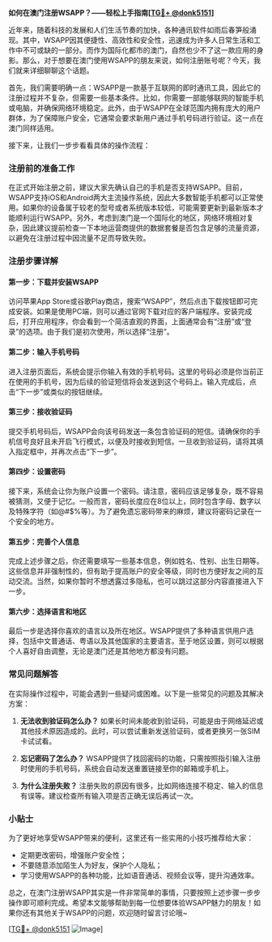 **如何在澳门注册WSAPP？——轻松上手指南[[TG💪+ @donk5151](https://t.me/s/donk5151)]**

近年来，随着科技的发展和人们生活节奏的加快，各种通讯软件如雨后春笋般涌现。其中，WSAPP因其便捷性、高效性和安全性，迅速成为许多人日常生活和工作中不可或缺的一部分。而作为国际化都市的澳门，自然也少不了这一款应用的身影。那么，对于想要在澳门使用WSAPP的朋友来说，如何注册账号呢？今天，我们就来详细聊聊这个话题。

首先，我们需要明确一点：WSAPP是一款基于互联网的即时通讯工具，因此它的注册过程并不复杂，但需要一些基本条件。比如，你需要一部能够联网的智能手机或电脑，并确保网络环境稳定。此外，由于WSAPP在全球范围内拥有庞大的用户群体，为了保障账户安全，它通常会要求新用户通过手机号码进行验证。这一点在澳门同样适用。

接下来，让我们一步步看看具体的操作流程：

### 注册前的准备工作

在正式开始注册之前，建议大家先确认自己的手机是否支持WSAPP。目前，WSAPP支持iOS和Android两大主流操作系统，因此大多数智能手机都可以正常使用。如果你的设备属于较老的型号或者系统版本较低，可能需要更新到最新版本才能顺利运行WSAPP。另外，考虑到澳门是一个国际化的地区，网络环境相对复杂，因此建议提前检查一下本地运营商提供的数据套餐是否包含足够的流量资源，以避免在注册过程中因流量不足而导致失败。

### 注册步骤详解

#### 第一步：下载并安装WSAPP

访问苹果App Store或谷歌Play商店，搜索“WSAPP”，然后点击下载按钮即可完成安装。如果是使用PC端，则可以通过官网下载对应的客户端程序。安装完成后，打开应用程序，你会看到一个简洁直观的界面，上面通常会有“注册”或“登录”的选项。由于我们是初次使用，所以选择“注册”。

#### 第二步：输入手机号码

进入注册页面后，系统会提示你输入有效的手机号码。这里的号码必须是你当前正在使用的手机号，因为后续的验证短信将会发送到这个号码上。输入完成后，点击“下一步”或类似的按钮继续。

#### 第三步：接收验证码

提交手机号码后，WSAPP会向该号码发送一条包含验证码的短信。请确保你的手机信号良好且未开启飞行模式，以便及时接收到短信。一旦收到验证码，请将其填入指定框中，并再次点击“下一步”。

#### 第四步：设置密码

接下来，系统会让你为账户设置一个密码。请注意，密码应该足够复杂，既不容易被猜测，又便于记忆。一般而言，密码长度应在8位以上，同时包含字母、数字以及特殊字符（如@#$%等）。为了避免遗忘密码带来的麻烦，建议将密码记录在一个安全的地方。

#### 第五步：完善个人信息

完成上述步骤之后，你还需要填写一些基本信息，例如姓名、性别、出生日期等。这些信息并非强制性的，但有助于提高账户的安全等级，同时也方便好友之间的互动交流。当然，如果你暂时不想透露过多隐私，也可以跳过这部分内容直接进入下一步。

#### 第六步：选择语言和地区

最后一步是选择你喜欢的语言以及所在地区。WSAPP提供了多种语言供用户选择，包括中文普通话、粤语以及其他国家的主要语言。至于地区设置，则可以根据个人喜好自由调整，无论是澳门还是其他地方都没有问题。

### 常见问题解答

在实际操作过程中，可能会遇到一些疑问或困难。以下是一些常见的问题及其解决方案：

1. **无法收到验证码怎么办？**
   如果长时间未能收到验证码，可能是由于网络延迟或其他技术原因造成的。此时，可以尝试重新发送验证码，或者更换另一张SIM卡试试看。

2. **忘记密码了怎么办？**
   WSAPP提供了找回密码的功能，只需按照指引输入注册时使用的手机号码，系统会自动发送重置链接至你的邮箱或手机上。

3. **为什么注册失败？**
   注册失败的原因有很多，比如网络连接不稳定、输入的信息有误等。建议检查所有输入项是否正确无误后再试一次。

### 小贴士

为了更好地享受WSAPP带来的便利，这里还有一些实用的小技巧推荐给大家：
- 定期更改密码，增强账户安全性；
- 不要随意添加陌生人为好友，保护个人隐私；
- 学习使用WSAPP的各种功能，比如语音通话、视频会议等，提升沟通效率。

总之，在澳门注册WSAPP其实是一件非常简单的事情，只要按照上述步骤一步步操作即可顺利完成。希望本文能够帮助到每一位想要体验WSAPP魅力的朋友！如果你还有其他关于WSAPP的问题，欢迎随时留言讨论哦~

[[TG💪+ @donk5151](https://t.me/s/donk5151) ![Image](https://i.postimg.cc/rwNCRYN7/Snipaste-2025-04-30-17-27-05.png)]